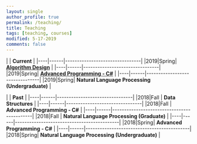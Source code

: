 ```yaml
---
layout: single
author_profile: true
permalink: /teaching/
title: Teaching
tags: [teaching, courses]
modified: 5-17-2019
comments: false
---
```



|           | **Current**                    |
|----|------|--------------------------------|
|2019|Spring| **<a href="/ad97/">Algorithm Design</a>**         |
|----|------|--------------------------------|
|2019|Spring| **<a href="/ap97/">Advanced Programming - C#</a>** |
|----|------|--------------------------------|
|2019|Spring| **Natural Language Processing (Undergraduate)** |



|           | **Past**                       |
|----|------|--------------------------------|
|2018|Fall  | **Data Structures**            |
|----|------|--------------------------------|
|2018|Fall  | **Advanced Programming - C#** |
|----|------|--------------------------------------------|
|2018|Fall  | **Natural Language Processing (Graduate)** |
|----|------|--------------------------------------------|
|2018|Spring| **Advanced Programming - C#**             |
|----|------|--------------------------------------------|
|2018|Spring| **Natural Language Processing (Undergraduate)** |
